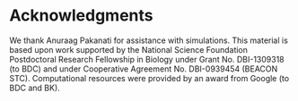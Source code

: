 
# Acknowledgments

We thank Anuraag Pakanati for assistance with simulations.
This material is based upon work supported by the National Science Foundation Postdoctoral Research Fellowship in Biology under Grant No. DBI-1309318 (to BDC) and under Cooperative Agreement No. DBI-0939454 (BEACON STC). Computational resources were provided by an award from Google (to BDC and BK).

